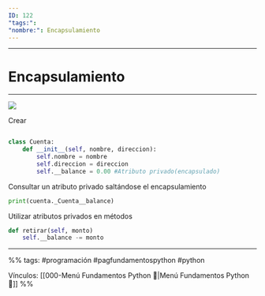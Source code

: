```yaml
---
ID: 122
"tags:": 
"nombre:": Encapsulamiento
---
```

___
# Encapsulamiento
___
![](https://www.youtube.com/watch?v=5kMOFIOWKvs)

Crear
```python

class Cuenta:
	def __init__(self, nombre, direccion):
		self.nombre = nombre
		self.direccion = direccion
		self.__balance = 0.00 #Atributo privado(encapsulado)
```

Consultar un atributo privado saltándose el encapsulamiento
```python
print(cuenta._Cuenta__balance)
```

Utilizar atributos privados en métodos
```python
def retirar(self, monto)
	self.__balance -= monto
```

___

%%
tags:  #programación #pagfundamentospython #python  

Vínculos:   [[000-Menú Fundamentos Python 📃|Menú Fundamentos Python 📃]]
%%